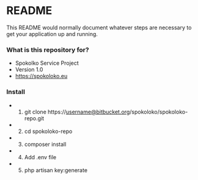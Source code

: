 # README #

This README would normally document whatever steps are necessary to get your application up and running.

### What is this repository for? ###

* Spokolko Service Project
* Version 1.0
* https://spokoloko.eu

### Install ###

* 1) git clone https://username@bitbucket.org/spokoloko/spokoloko-repo.git
* 2) cd spokoloko-repo
* 3) composer install
* 4) Add .env file
* 5) php artisan key:generate